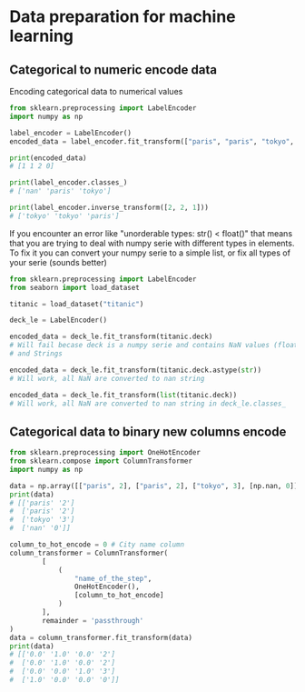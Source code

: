 # Data preparation for machine learning

## Categorical to numeric encode data

Encoding categorical data to numerical values

```python
from sklearn.preprocessing import LabelEncoder
import numpy as np

label_encoder = LabelEncoder()
encoded_data = label_encoder.fit_transform(["paris", "paris", "tokyo", np.nan])

print(encoded_data)
# [1 1 2 0]

print(label_encoder.classes_)
# ['nan' 'paris' 'tokyo']

print(label_encoder.inverse_transform([2, 2, 1]))
# ['tokyo' 'tokyo' 'paris']
```

If you encounter an error like "unorderable types: str() < float()" that means that you are trying to deal with numpy serie with different types in elements. To fix it you can convert your numpy serie to a simple list, or fix all types of your serie (sounds better)

```python
from sklearn.preprocessing import LabelEncoder
from seaborn import load_dataset

titanic = load_dataset("titanic")

deck_le = LabelEncoder()

encoded_data = deck_le.fit_transform(titanic.deck)
# Will fail becase deck is a numpy serie and contains NaN values (float) 
# and Strings

encoded_data = deck_le.fit_transform(titanic.deck.astype(str))
# Will work, all NaN are converted to nan string

encoded_data = deck_le.fit_transform(list(titanic.deck))
# Will work, all NaN are converted to nan string in deck_le.classes_
```

## Categorical data to binary new columns encode

```python
from sklearn.preprocessing import OneHotEncoder
from sklearn.compose import ColumnTransformer
import numpy as np

data = np.array([["paris", 2], ["paris", 2], ["tokyo", 3], [np.nan, 0]])
print(data)
# [['paris' '2']
#  ['paris' '2']
#  ['tokyo' '3']
#  ['nan' '0']]

column_to_hot_encode = 0 # City name column
column_transformer = ColumnTransformer(
        [
            (
                "name_of_the_step",
                OneHotEncoder(),
                [column_to_hot_encode]
            )
        ],
        remainder = 'passthrough'
)
data = column_transformer.fit_transform(data)
print(data)
# [['0.0' '1.0' '0.0' '2']
#  ['0.0' '1.0' '0.0' '2']
#  ['0.0' '0.0' '1.0' '3']
#  ['1.0' '0.0' '0.0' '0']]
```
